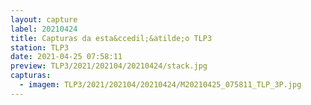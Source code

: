 ```yaml
---
layout: capture
label: 20210424
title: Capturas da esta&ccedil;&atilde;o TLP3
station: TLP3
date: 2021-04-25 07:58:11
preview: TLP3/2021/202104/20210424/stack.jpg
capturas:
  - imagem: TLP3/2021/202104/20210424/M20210425_075811_TLP_3P.jpg
---
```

